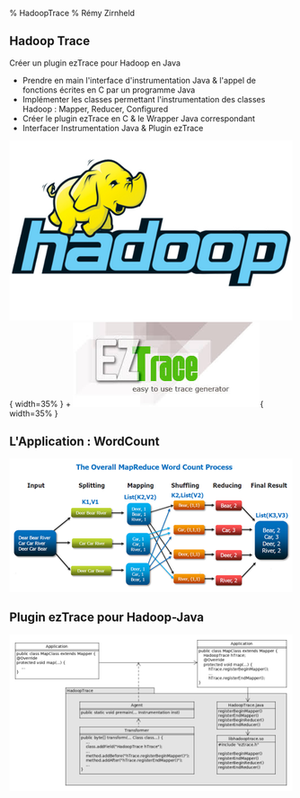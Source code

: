 % HadoopTrace
% Rémy Zirnheld

## Hadoop Trace

Créer un plugin ezTrace pour Hadoop en Java 

* Prendre en main l'interface d'instrumentation Java & l'appel de fonctions écrites en C par un programme Java 
* Implémenter les classes permettant l'instrumentation des classes Hadoop :
  Mapper, Reducer, Configured
* Créer le plugin ezTrace en C & le Wrapper Java correspondant
* Interfacer Instrumentation Java & Plugin ezTrace

![](images/hadoop.jpg){ width=35% }  +  ![](images/ezTrace.jpg){ width=35% }

## L'Application : WordCount
![Application Test - WordCount](images/mapreduce-fonctionnement.png)

## Plugin ezTrace pour Hadoop-Java
![Schéma de fonctionnement Java + ezTrace](images/hadoopTrace.png)
